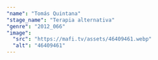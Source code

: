 ```yaml
---
"name": "Tomás Quintana"
"stage_name": "Terapia alternativa"
"genre": "2012_066"
"image":
  "src": "https://mafi.tv/assets/46409461.webp"
  "alt": "46409461"
---
```

